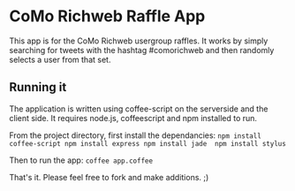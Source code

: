 # CoMo Richweb Raffle App
This app is for the CoMo Richweb usergroup raffles. It works by simply searching for tweets with the hashtag #comorichweb and then randomly selects a user from that set.

## Running it
The application is written using coffee-script on the serverside and the client side. It requires node.js, coffeescript and npm installed to run. 

From the project directory, first install the dependancies:
    ```npm install coffee-script
    npm install express
    npm install jade 
    npm install stylus```

Then to run the app:
    `coffee app.coffee`

That's it. Please feel free to fork and make additions. ;)
